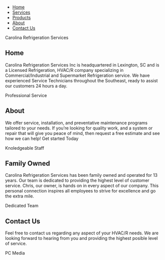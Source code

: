 
<!DOCTYPE html>
<html lang="en">

<link rel="stylesheet" href="css/style.css">

<head>
  <meta charset="UTF-8">
  <meta name="viewport" content="width=device-width, initial-scale=1.0">
  <meta http-equiv="X-UA-Compatible" content="ie=edge">
  <title>Carolina Refrigeration Services</title>

</head>


<body>

<div class="topnav">
  <ul>
    <li><a href="#">Home</a></li>
    <li><a href="#">Services</a></li>
    <li><a href="#">Products</a></li>
    <li><a href="#">About</a></li>
    <li><a href="#">Contact Us</a></li>
  </ul>
</div>

  <div class="pimg1">
    <div class="ptext">
      <span class="border">
        Carolina Refrigeration Services
      </span>
    </div>

  </div>

<section class="section section-light">
  <h2>Home</h2>
  <p>Carolina Refrigeration Services Inc is headquartered in Lexington, SC and is a Licensed Refrigeration, HVAC/R company specializing in Commercial/Industrial and Supermarket Refrigeration service. We have experienced Service Technicians throughout the Southeast, ready to assist our customers 24 hours a day.</p>
</section>

<div class="pimg2">
  <div class="ptext">
    <span class="border trans">
      Professional Service
    </span>
  </div>

</div>

<section class="section section-dark">
  <h2>About</h2>
  <p>We offer service, installation, and preventative maintenance programs tailored to your needs. If you’re looking for quality work, and a system or repair that will give you peace of mind, then request a free estimate and see how we can help! Get started Today </p>
</section>

<div class="pimg3">
  <div class="ptext">
    <span class="border trans">
      Knoledgeable Staff
    </span>
  </div>

</div>

<section class="section section-dark">
<h2>Family Owned</h2>
<p>Carolina Refrigeration Services has been family owned and operated for 13 years. Our team is dedicated to providing the highest level of customer service. Chris, our owner, is hands on in every aspect of our company. This personal connection inspires all employees to strive for excellence and go the extra mile.</p>
</section>

<div class="pimg4">
  <div class="ptext">
    <span class="border trans">
      Dedicated Team
    </span>
  </div>

</div>

<section class="section section-dark">
<h2>Contact Us</h2>
<p>Feel free to contact us regarding any aspect of your HVAC/R needs. We are looking forward to hearing from you and providing the highest posible level of service.</p>
</section>

<div class="pimg1">
  <div class="ptext">
    <span class="border">
      PC Media
    </span>
  </div>

<script src="coding practice/js/script.js" charset="utf-8"></script>
<script src="coding practice/js/jquery-3.2.1.min.js" charset="utf-8"></script>
<script src="coding practice/css/bootstrap.min.css" charset="utf-8"></script>
<script src="coding practice/js/nvshrink.js"></script>

<script>
$(function () {
});
</script>

</body>
</html>
